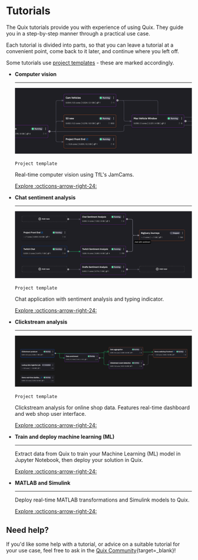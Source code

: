 # Tutorials
 
The Quix tutorials provide you with experience of using Quix. They guide you in a step-by-step manner through a practical use case. 

Each tutorial is divided into parts, so that you can leave a tutorial at a convenient point, come back to it later, and continue where you left off.

Some tutorials use [project templates](../get-started/project-templates.md) - these are marked accordingly.

<div class="grid cards" markdown>

-   __Computer vision__

    ---
    
    ![Computer vision pipeline](../images/project-templates/computer-vision-pipeline.png)

    `Project template`

    Real-time computer vision using TfL's JamCams.

    [Explore :octicons-arrow-right-24:](../tutorials/computer-vision/overview.md)

-   __Chat sentiment analysis__

    ---
    
    ![Chat sentiment analysis pipeline](../images/project-templates/chat-sentiment-pipeline.png)

    `Project template`

    Chat application with sentiment analysis and typing indicator.

    [Explore :octicons-arrow-right-24:](../tutorials/sentiment-analysis/overview.md)

-   __Clickstream analysis__

    ---
    
    ![Clickstream analysis pipeline](../images/project-templates/clickstream-analysis-pipeline.png)

    `Project template`

    Clickstream analysis for online shop data. Features real-time dashboard and web shop user interface.

    [Explore :octicons-arrow-right-24:](../tutorials/clickstream/overview.md)

-   __Train and deploy machine learning (ML)__

    ---

    Extract data from Quix to train your Machine Learning (ML) model in Jupyter Notebook, then deploy your solution in Quix.     

    [Explore :octicons-arrow-right-24:](../tutorials/train-and-deploy-ml/overview.md)

-   __MATLAB and Simulink__

    ---
    
    Deploy real-time MATLAB transformations and Simulink models to Quix.

    [Explore :octicons-arrow-right-24:](../tutorials/matlab/matlab-and-simulink.md)

</div>

## Need help?

If you'd like some help with a tutorial, or advice on a suitable tutorial for your use case, feel free to ask in the [Quix Community](https://quix.io/slack-invite){target=_blank}!
